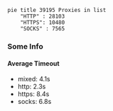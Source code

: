 
```mermaid
pie title 39195 Proxies in list
    "HTTP" : 28103
    "HTTPS": 10480
    "SOCKS" : 7565
```

### Some Info
#### Average Timeout

- mixed: 4.1s
- http: 2.3s
- https: 8.4s
- socks: 6.8s